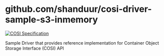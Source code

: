 # github.com/shanduur/cosi-driver-sample-s3-inmemory

[![COSI Specification](https://img.shields.io/badge/COSI_Specification-v1alpha1-green)](https://github.com/kubernetes-sigs/container-object-storage-interface-spec/tree/v0.1.0)

Sample Driver that provides reference implementation for Container Object Storage Interface (COSI) API
